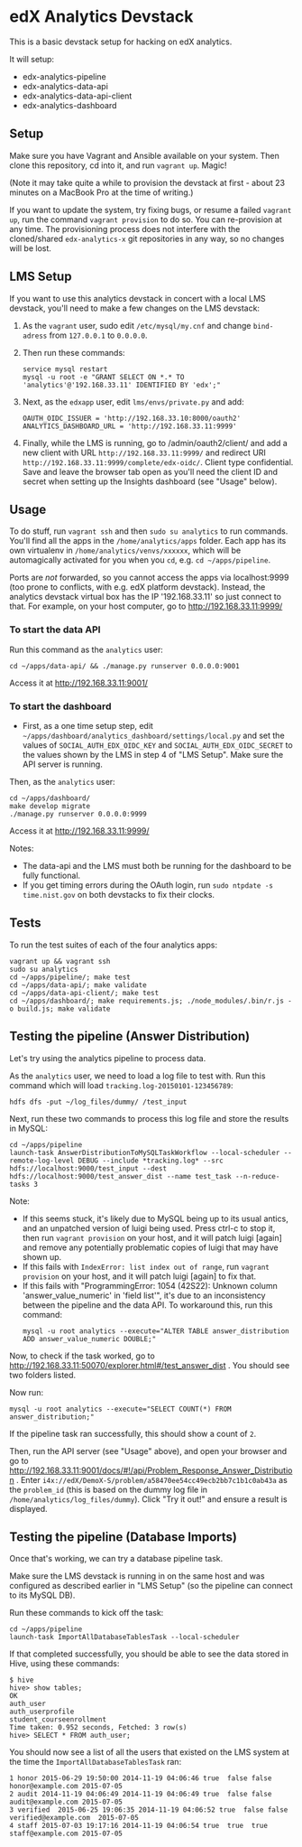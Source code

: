 edX Analytics Devstack
======================


This is a basic devstack setup for hacking on edX analytics.

It will setup:
* edx-analytics-pipeline
* edx-analytics-data-api
* edx-analytics-data-api-client
* edx-analytics-dashboard


Setup
-----

Make sure you have Vagrant and Ansible available on your system.
Then clone this repository, cd into it, and run `vagrant up`. Magic!

(Note it may take quite a while to provision the devstack at first - about 23
minutes on a MacBook Pro at the time of writing.)

If you want to update the system, try fixing bugs, or resume a failed
`vagrant up`, run the command `vagrant provision` to do so. You can re-provision
at any time. The provisioning process does not interfere with the cloned/shared
`edx-analytics-x` git repositories in any way, so no changes will be lost.


LMS Setup
---------
If you want to use this analytics devstack in concert with a local LMS devstack,
you'll need to make a few changes on the LMS devstack:

1. As the `vagrant` user, sudo edit `/etc/mysql/my.cnf` and change `bind-adress`
   from `127.0.0.1` to `0.0.0.0`.
2. Then run these commands:
  
   ```
   service mysql restart
   mysql -u root -e "GRANT SELECT ON *.* TO 'analytics'@'192.168.33.11' IDENTIFIED BY 'edx';"
   ```
3. Next, as the `edxapp` user, edit `lms/envs/private.py` and add:
  
   ```
   OAUTH_OIDC_ISSUER = 'http://192.168.33.10:8000/oauth2'
   ANALYTICS_DASHBOARD_URL = 'http://192.168.33.11:9999'
   ```
4. Finally, while the LMS is running, go to /admin/oauth2/client/ and add a new
   client with URL `http://192.168.33.11:9999/` and redirect URI
   `http://192.168.33.11:9999/complete/edx-oidc/`. Client type confidential.
   Save and leave the browser tab open as you'll need the client ID and secret
   when setting up the Insights dashboard (see "Usage" below).


Usage
-----

To do stuff, run `vagrant ssh` and then `sudo su analytics` to run commands.
You'll find all the apps in the `/home/analytics/apps` folder. Each app has
its own virtualenv in `/home/analytics/venvs/xxxxxx`, which will be
automagically activated for you when you `cd`, e.g. `cd ~/apps/pipeline`.

Ports are *not* forwarded, so you cannot access the apps via localhost:9999
(too prone to conflicts, with e.g. edX platform devstack). Instead, the
analytics devstack virtual box has the IP '192.168.33.11' so just connect
to that. For example, on your host computer, go to http://192.168.33.11:9999/

### To start the data API ###
Run this command as the `analytics` user:
```
cd ~/apps/data-api/ && ./manage.py runserver 0.0.0.0:9001
```
Access it at http://192.168.33.11:9001/

### To start the dashboard ###
* First, as a one time setup step, edit
`~/apps/dashboard/analytics_dashboard/settings/local.py` and set the values of
`SOCIAL_AUTH_EDX_OIDC_KEY` and `SOCIAL_AUTH_EDX_OIDC_SECRET` to the values
shown by the LMS in step 4 of "LMS Setup". Make sure the API server is running.

Then, as the `analytics` user:
```
cd ~/apps/dashboard/
make develop migrate
./manage.py runserver 0.0.0.0:9999
```
Access it at http://192.168.33.11:9999/

Notes:
* The data-api and the LMS must both be running for the dashboard to be fully
  functional.
* If you get timing errors during the OAuth login, run
  `sudo ntpdate -s time.nist.gov` on both devstacks to fix their clocks.


Tests
-----
To run the test suites of each of the four analytics apps:
```
vagrant up && vagrant ssh
sudo su analytics
cd ~/apps/pipeline/; make test
cd ~/apps/data-api/; make validate
cd ~/apps/data-api-client/; make test
cd ~/apps/dashboard/; make requirements.js; ./node_modules/.bin/r.js -o build.js; make validate
```


Testing the pipeline (Answer Distribution)
------------------------------------------
Let's try using the analytics pipeline to process data.

As the `analytics` user, we need to load a log file to test with. Run this
command which will load `tracking.log-20150101-123456789`:
```
hdfs dfs -put ~/log_files/dummy/ /test_input
```

Next, run these two commands to process this log file and store the results in
MySQL:
```
cd ~/apps/pipeline
launch-task AnswerDistributionToMySQLTaskWorkflow --local-scheduler --remote-log-level DEBUG --include *tracking.log* --src hdfs://localhost:9000/test_input --dest hdfs://localhost:9000/test_answer_dist --name test_task --n-reduce-tasks 3
```

Note:
* If this seems stuck, it's likely due to MySQL being up to its usual antics,
  and an unpatched version of luigi being used. Press ctrl-c to stop it, then
  run `vagrant provision` on your host, and it will patch luigi [again] and
  remove any potentially problematic copies of luigi that may have shown up.
* If this fails with `IndexError: list index out of range`, run
  `vagrant provision` on your host, and it will patch luigi [again] to fix that.
* If this fails with "ProgrammingError: 1054 (42S22): Unknown column
  'answer_value_numeric' in 'field list'", it's due to an inconsistency between
  the pipeline and the data API. To workaround this, run this command:
  ```
  mysql -u root analytics --execute="ALTER TABLE answer_distribution ADD answer_value_numeric DOUBLE;"
  ```

Now, to check if the task worked, go to
http://192.168.33.11:50070/explorer.html#/test_answer_dist . You should see two
folders listed.

Now run:
```
mysql -u root analytics --execute="SELECT COUNT(*) FROM answer_distribution;"
```

If the pipeline task ran successfully, this should show a count of `2`.

Then, run the API server (see "Usage" above), and open your browser and go to
http://192.168.33.11:9001/docs/#!/api/Problem_Response_Answer_Distribution .
Enter `i4x://edX/DemoX-S/problem/a58470ee54cc49ecb2bb7c1b1c0ab43a` as the
`problem_id` (this is based on the dummy log file in
`/home/analytics/log_files/dummy`). Click "Try it out!" and ensure a result is
displayed.


Testing the pipeline (Database Imports)
---------------------------------------
Once that's working, we can try a database pipeline task.

Make sure the LMS devstack is running in on the same host and was configured as
described earlier in "LMS Setup" (so the pipeline can connect to its MySQL DB).

Run these commands to kick off the task:
```
cd ~/apps/pipeline
launch-task ImportAllDatabaseTablesTask --local-scheduler
```

If that completed successfully, you should be able to see the data stored in
Hive, using these commands:
```
$ hive
hive> show tables;
OK
auth_user
auth_userprofile
student_courseenrollment
Time taken: 0.952 seconds, Fetched: 3 row(s)
hive> SELECT * FROM auth_user;
```
You should now see a list of all the users that existed on the LMS system at the
time the `ImportAllDatabaseTablesTask` ran:
```
1 honor 2015-06-29 19:50:00 2014-11-19 04:06:46 true  false false honor@example.com 2015-07-05
2 audit 2014-11-19 04:06:49 2014-11-19 04:06:49 true  false false audit@example.com 2015-07-05
3 verified  2015-06-25 19:06:35 2014-11-19 04:06:52 true  false false verified@example.com  2015-07-05
4 staff 2015-07-03 19:17:16 2014-11-19 04:06:54 true  true  true  staff@example.com 2015-07-05
```
